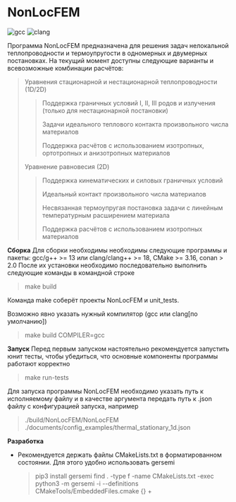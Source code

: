 # NonLocFEM

<!-- CI Badges (matrix jobs) -->
![gcc](https://img.shields.io/github/actions/workflow/status/VIXER13/nonlocal/ci.yml?branch=conan2-migration&job=Build%20(gcc)&label=gcc-build)
![clang](https://img.shields.io/github/actions/workflow/status/VIXER13/nonlocal/ci.yml?branch=conan2-migration&job=Build%20(clang)&label=clang-build)

Программа NonLocFEM предназначена для решения задач нелокальной теплопроводности и термоупругости в одномерных и двумерных постановках. На текущий момент доступны следующие варианты и всевозможные комбинации расчётов:
> Уравнения стационарной и нестационарной теплопроводности (1D/2D)
> > Поддержка граничных условий I, II, III родов и излучения (только для нестационарной постановки)
> >
> > Задачи идеального теплового контакта произвольного числа материалов
> >
> > Поддержка расчётов с использованием изотропных, ортотропных и анизотропных материалов
> 
> Уравнение равновесия (2D)
> > Поддержка кинематических и силовых граничных условий
> >
> > Идеальный контакт произвольного числа материалов
> >
> > Несвязанная термоупругая постановка задачи с линейным температурным расширением материала
> >
> > Поддержка расчётов с использованием изотропных материалов

**Сборка**
Для сборки необходимы необходимы следующие программы и пакеты: gcc/g++ >= 13 или clang/clang++ >= 18, CMake >= 3.16, conan > 2.0 После их установки необходимо последовательно выполнить следующие команды в командной строке
> make build

Команда make соберёт проекты NonLocFEM и unit_tests.

Возможно явно указать нужный компилятор (gcc или clang[по умолчанию])
> make build COMPILER=gcc

**Запуск**
Перед первым запуском настоятельно рекомендуется запустить юнит тесты, чтобы убедиться, что основные компоненты программы работают корректно
> make run-tests

Для запуска программы NonLocFEM необходимо указать путь к исполняемому файлу и в качестве аргумента передать путь к .json файлу с конфигурацией запуска, например
>./build/NonLocFEM/NonLocFEM ./documents/config_examples/thermal_stationary_1d.json

**Разработка**
- Рекомендуется держать файлы CMakeLists.txt в форматированном состоянии. Для этого удобно использовать gersemi
  > pip3 install gersemi
  > find . -type f -name CMakeLists.txt -exec python3 -m  gersemi -i --definitions CMakeTools/EmbeddedFiles.cmake {} +
